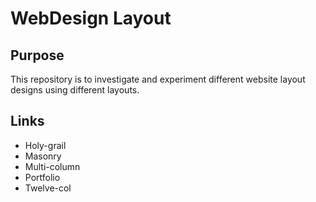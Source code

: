 # WebDesign Layout

## Purpose

This repository is to investigate and experiment different website layout designs using different layouts.

## Links

- Holy-grail
- Masonry
- Multi-column
- Portfolio
- Twelve-col